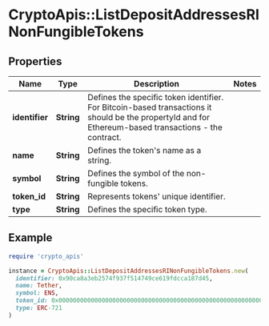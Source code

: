 # CryptoApis::ListDepositAddressesRINonFungibleTokens

## Properties

| Name | Type | Description | Notes |
| ---- | ---- | ----------- | ----- |
| **identifier** | **String** | Defines the specific token identifier. For Bitcoin-based transactions it should be the propertyId and for Ethereum-based transactions - the contract. |  |
| **name** | **String** | Defines the token&#39;s name as a string. |  |
| **symbol** | **String** | Defines the symbol of the non-fungible tokens. |  |
| **token_id** | **String** | Represents tokens&#39; unique identifier. |  |
| **type** | **String** | Defines the specific token type. |  |

## Example

```ruby
require 'crypto_apis'

instance = CryptoApis::ListDepositAddressesRINonFungibleTokens.new(
  identifier: 0x90ca8a3eb2574f937f514749ce619fdcca187d45,
  name: Tether,
  symbol: ENS,
  token_id: 0x000000000000000000000000000000000000000000000000000000000000195b,
  type: ERC-721
)
```

